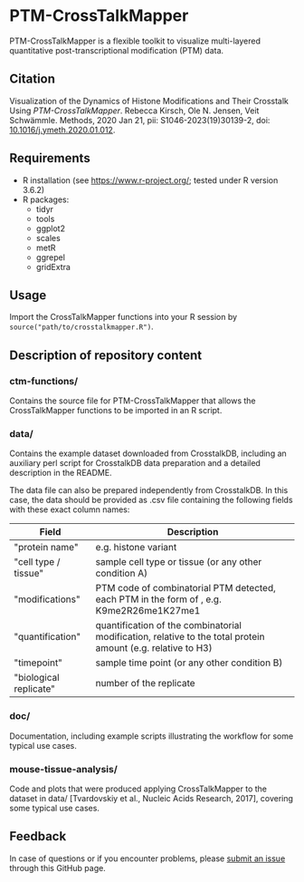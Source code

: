 # PTM-CrossTalkMapper

PTM-CrossTalkMapper is a flexible toolkit to visualize multi-layered quantitative post-transcriptional modification (PTM) data.

## Citation

Visualization of the Dynamics of Histone Modifications and Their Crosstalk Using *PTM-CrossTalkMapper*. Rebecca Kirsch, Ole N. Jensen, Veit Schwämmle. Methods, 2020 Jan 21, pii: S1046-2023(19)30139-2, doi: [10.1016/j.ymeth.2020.01.012](https://doi.org/10.1016/j.ymeth.2020.01.012).

## Requirements

* R installation (see https://www.r-project.org/; tested under R version 3.6.2)
* R packages:
  * tidyr
  * tools
  * ggplot2
  * scales
  * metR
  * ggrepel
  * gridExtra

## Usage

Import the CrossTalkMapper functions into your R session by `source("path/to/crosstalkmapper.R")`.

## Description of repository content

### ctm-functions/

Contains the source file for PTM-CrossTalkMapper that allows the CrossTalkMapper functions to be imported in an R script.

### data/

Contains the example dataset downloaded from CrosstalkDB, including an auxiliary perl script for CrosstalkDB data preparation and a detailed description in the README.

The data file can also be prepared independently from CrosstalkDB. In this case, the data should be provided as .csv file containing the following fields with these exact column names:

Field | Description
---|---
"protein name" | e.g. histone variant
"cell type / tissue" | sample cell type or tissue (or any other condition A)
"modifications" | PTM code of combinatorial PTM detected, each PTM in the form of <one-letter amino acid code><position number><modification type code>, e.g. K9me2R26me1K27me1
"quantification" | quantification of the combinatorial modification, relative to the total protein amount (e.g. relative to H3)
"timepoint" | sample time point (or any other condition B)
"biological replicate" | number of the replicate

### doc/

Documentation, including example scripts illustrating the workflow for some typical use cases.

### mouse-tissue-analysis/

Code and plots that were produced applying CrossTalkMapper to the dataset in data/ [Tvardovskiy et al., Nucleic Acids Research, 2017], covering some typical use cases.

## Feedback

In case of questions or if you encounter problems, please [submit an issue](https://github.com/veitveit/CrossTalkMapper/issues) through this GitHub page.

